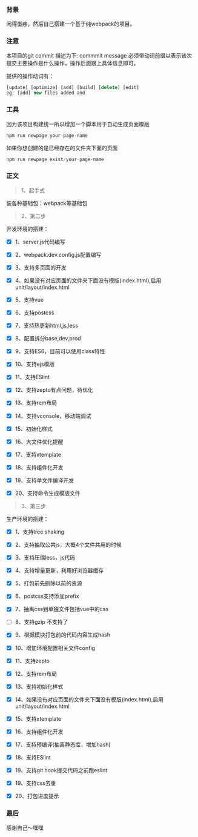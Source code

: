 ### 背景

闲得蛋疼，然后自己搭建一个基于纯webpack的项目。

### 注意

本项目的git commit 描述为下:
commmit message 必须带动词前缀以表示该次提交主要操作是什么操作，操作后面跟上具体信息即可。

提供的操作动词有：
```js
[update] [optimize] [add] [build] [delete] [edit]
eg: [add] new files added and 
```
### 工具

因为该项目构建统一所以增加一个脚本用于自动生成页面模版

```js
npm run newpage your-page-name
```
如果你想创建的是已经存在的文件夹下面的页面

```js
npm run newpage exist/your-page-name
```

### 正文

>1、起手式

装各种基础包：webpack等基础包

>2、第二步

开发环境的搭建：
			
-	[x] 1、server.js代码编写
-	[x] 2、webpack.dev.config.js配置编写
-	[x] 3、支持多页面的开发
-	[x] 4、如果没有对应页面的文件夹下面没有模版(index.html),启用unit/layout/index.html
-	[x] 5、支持vue
-	[x] 6、支持postcss
-	[x] 7、支持热更新html,js,less
-	[x] 8、配置拆分base,dev,prod
-	[x] 9、支持ES6，目前可以使用class特性
-	[x] 10、支持ejs模版
-	[x] 11、支持ESlint
-	[x] 12、支持zepto有点问题，待优化
-	[x] 13、支持rem布局
-	[x] 14、支持vconsole，移动端调试
-	[x] 15、初始化样式
-	[x] 16、大文件优化提醒
-	[x] 17、支持xtemplate
-	[x] 18、支持组件化开发
-	[x] 19、支持单文件编译开发
-	[x] 20、支持命令生成模版文件

 
>3、第三步

生产环境的搭建：

-	[x] 1、支持tree shaking
-	[x] 2、支持抽取公共js，大概4个文件共用的时候
-	[x] 3、支持压缩less，js代码
-	[x] 4、支持增量更新，利用好浏览器缓存
-	[x] 5、打包前先删除以前的资源
-	[x] 6、postcss支持添加prefix
-	[x] 7、抽离css到单独文件包括vue中的css
-	[ ] 8、支持gzip  不支持了
-	[x] 9、根据模块打包前的代码内容生成hash
-	[x] 10、增加环境配置相关文件config
-	[x] 11、支持zepto
-	[x] 12、支持rem布局
-	[x] 13、支持初始化样式
-	[x] 14、如果没有对应页面的文件夹下面没有模版(index.html),启用unit/layout/index.html
-	[x] 15、支持xtemplate
-	[x] 16、支持组件化开发
-	[x] 17、支持预编译(抽离静态库，增加hash)
-	[x] 18、支持ESlint
-	[x] 19、支持git hook提交代码之前跑eslint
-   [x] 19、支持css去重
-	[x] 20、打包进度提示


### 最后

感谢自己～嘿嘿
